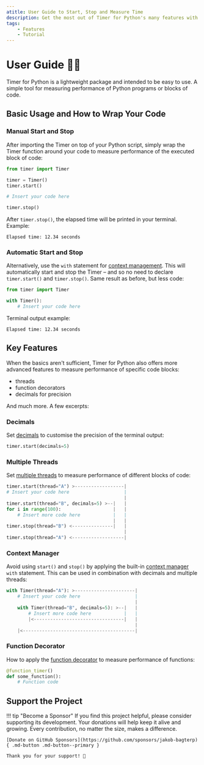 ```yaml
---
atitle: User Guide to Start, Stop and Measure Time
description: Get the most out of Timer for Python's many features with comprehensive tutorials, tips, and tricks. Includes guides and code examples for both beginners and advanced users.
tags:
    - Features
    - Tutorial
---
```


# User Guide 👨‍🔧
Timer for Python is a lightweight package and intended to be easy to use. A simple tool for measuring performance of Python programs or blocks of code.

## Basic Usage and How to Wrap Your Code
### Manual Start and Stop
After importing the Timer on top of your Python script, simply wrap the Timer function around your code to measure performance of the executed block of code:

```python linenums="1" hl_lines="3-4 8"
from timer import Timer

timer = Timer()
timer.start()

# Insert your code here

timer.stop()
```

After `timer.stop()`, the elapsed time will be printed in your terminal. Example:

```text title=""
Elapsed time: 12.34 seconds
```

### Automatic Start and Stop
Alternatively, use the `with` statement for [context management](context-manager.md). This will automatically start and stop the Timer – and so no need to declare `timer.start()` and `timer.stop()`. Same result as before, but less code:

```python linenums="1" hl_lines="3"
from timer import Timer

with Timer():
    # Insert your code here
```

Terminal output example:

```text title=""
Elapsed time: 12.34 seconds
```

## Key Features
When the basics aren't sufficient, Timer for Python also offers more advanced features to measure performance of specific code blocks:

* threads
* function decorators
* decimals for precision

And much more. A few excerpts:

### Decimals
Set [decimals](decimals.md) to customise the precision of the terminal output:

```python title=""
timer.start(decimals=5)
```

### Multiple Threads
Set [multiple threads](multiple-threads.md) to measure performance of different blocks of code:

```python title="" hl_lines="1 4 8 10"
timer.start(thread="A") >------------------|
# Insert your code here                    |
                                           |
timer.start(thread="B", decimals=5) >--|   |
for i in range(100):                   |   |
    # Insert more code here            |   |
                                       |   |
timer.stop(thread="B") <---------------|   |
                                           |
timer.stop(thread="A") <-------------------|
```

### Context Manager
Avoid using `start()` and `stop()` by applying the built-in [context manager](context-manager.md) `with` statement. This can be used in combination with decimals and multiple threads:

```python title="" hl_lines="1 4"
with Timer(thread="A"): >----------------------|
    # Insert your code here                    |
                                               |
    with Timer(thread="B", decimals=5): >--|   |
        # Insert more code here            |   |
        |<---------------------------------|   |
                                               |
    |<-----------------------------------------|
```

### Function Decorator
How to apply the [function decorator](function-decorator.md) to measure performance of functions:

```python title="" hl_lines="1"
@function_timer()
def some_function():
    # Function code
```

## Support the Project

!!! tip "Become a Sponsor"
    If you find this project helpful, please consider supporting its development. Your donations will help keep it alive and growing. Every contribution, no matter the size, makes a difference.

    [Donate on GitHub Sponsors](https://github.com/sponsors/jakob-bagterp){ .md-button .md-button--primary }

    Thank you for your support! 🙌
